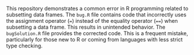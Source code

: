 This repository demonstrates a common error in R programming related to subsetting data frames.  The `bug.R` file contains code that incorrectly uses the assignment operator (`=`) instead of the equality operator (`==`) when subsetting a data frame. This results in unintended behavior.  The `bugSolution.R` file provides the corrected code. This is a frequent mistake, particularly for those new to R or coming from languages with less strict type checking.